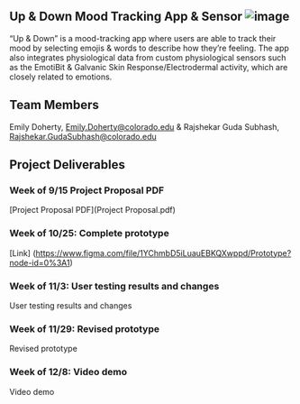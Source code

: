 ## Up & Down Mood Tracking App & Sensor ![image](https://user-images.githubusercontent.com/88332460/133133754-d803bff4-f5f7-420a-9065-34076a77fe9b.png)


“Up & Down” is a mood-tracking app where users are able to track their mood by selecting emojis & words to describe how they’re feeling. The app also integrates physiological data from custom physiological sensors such as the EmotiBit & Galvanic Skin Response/Electrodermal activity, which are closely related to emotions. 

## Team Members

Emily Doherty, Emily.Doherty@colorado.edu &
Rajshekar Guda Subhash, Rajshekar.GudaSubhash@colorado.edu

## Project Deliverables 

### Week of 9/15 Project Proposal PDF
[Project Proposal PDF](Project Proposal.pdf)

### Week of 10/25: Complete prototype
[Link] (https://www.figma.com/file/1YChmbD5iLuauEBKQXwppd/Prototype?node-id=0%3A1)

### Week of 11/3: User testing results and changes
User testing results and changes

### Week of 11/29: Revised prototype
Revised prototype

### Week of 12/8: Video demo
Video demo


